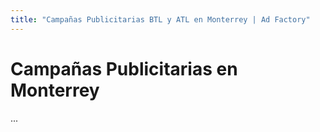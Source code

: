 ```yaml
---
title: "Campañas Publicitarias BTL y ATL en Monterrey | Ad Factory"
---
```


# Campañas Publicitarias en Monterrey
...